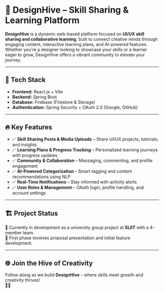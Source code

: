 # 🎨 DesignHive – Skill Sharing & Learning Platform

**DesignHive** is a dynamic web-based platform focused on **UI/UX skill sharing and collaborative learning**, built to connect creative minds through engaging content, interactive learning plans, and AI-powered features. Whether you're a designer looking to showcase your skills or a learner eager to grow, DesignHive offers a vibrant community to elevate your journey.

---

## 🚀 Tech Stack

- **Frontend:** React.js + Vite  
- **Backend:** Spring Boot  
- **Database:** Firebase (Firestore & Storage)  
- **Authentication:** Spring Security + OAuth 2.0 (Google, GitHub)

---

## 🔥 Key Features

- ✅ **Skill Sharing Posts & Media Uploads** – Share UI/UX projects, tutorials, and insights  
- ✅ **Learning Plans & Progress Tracking** – Personalized learning journeys with progress updates  
- ✅ **Community & Collaboration** – Messaging, commenting, and profile engagement  
- ✅ **AI-Powered Categorization** – Smart tagging and content recommendations using NLP  
- ✅ **Real-Time Notifications** – Stay informed with activity alerts  
- ✅ **User Roles & Management** – OAuth login, profile handling, and account settings

---

## 🏗 Project Status

🚧 Currently in development as a university group project at **SLIIT** with a 4-member team.  
📌 First phase involves proposal presentation and initial feature development.

---

## 🌐 Join the Hive of Creativity

Follow along as we build **DesignHive** – where skills meet growth and creativity thrives!  
🚀🎨

